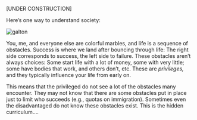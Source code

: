 [UNDER CONSTRUCTION]

Here’s one way to understand society:

![galton]( https://www.lexaloffle.com/media/66688/quincunx%20p8_0.gif)

You, me, and everyone else are colorful marbles, and life is a sequence of obstacles. Success is where we land after bouncing through life: The right side corresponds to success, the left side to failure. These obstacles aren’t always choices: Some start life with a lot of money, some with very little; some have bodies that work, and others don’t, etc. These are *privileges,* and they typically influence your life from early on.

This means that the privileged do not see a lot of the obstacles many encounter. They may not know that there are some obstacles put in place just to limit who succeeds (e.g., quotas on immigration). Sometimes even the disadvantaged do not know these obstacles exist. This is the hidden curriculum....